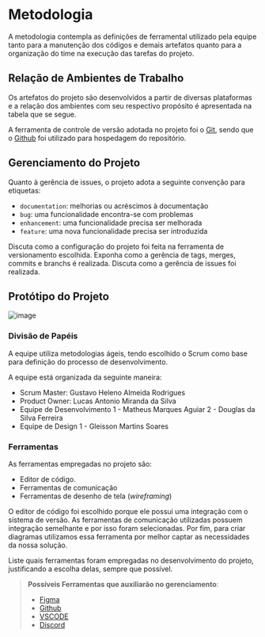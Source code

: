 
# Metodologia

A metodologia contempla as definições de ferramental utilizado pela equipe tanto para a manutenção dos códigos e demais artefatos quanto para a organização do time na execução das tarefas do projeto.

## Relação de Ambientes de Trabalho

Os artefatos do projeto são desenvolvidos a partir de diversas plataformas e a relação dos ambientes com seu respectivo propósito é apresentada na tabela que se segue. 

A ferramenta de controle de versão adotada no projeto foi o
[Git](https://github.com/ICEI-PUC-Minas-PMV-ADS/pmv-ads-2023-1-e1-proj-web-t18-ServiFinder), sendo que o [Github](https://github.com)
foi utilizado para hospedagem do repositório.

## Gerenciamento do Projeto

Quanto à gerência de issues, o projeto adota a seguinte convenção para
etiquetas:

- `documentation`: melhorias ou acréscimos à documentação
- `bug`: uma funcionalidade encontra-se com problemas
- `enhancement`: uma funcionalidade precisa ser melhorada
- `feature`: uma nova funcionalidade precisa ser introduzida

Discuta como a configuração do projeto foi feita na ferramenta de versionamento escolhida. Exponha como a gerência de tags, merges, commits e branchs é realizada. Discuta como a gerência de issues foi realizada.

## Protótipo do Projeto

![image](https://user-images.githubusercontent.com/104217381/233872082-1bab6737-25e9-4677-98d9-9d184802f853.png)


### Divisão de Papéis

A equipe utiliza metodologias ágeis, tendo escolhido o Scrum como base para definição do processo de desenvolvimento.

A equipe está organizada da seguinte maneira:
- Scrum Master: Gustavo Heleno Almeida Rodrigues
- Product Owner: Lucas Antonio Miranda da Silva
- Equipe de Desenvolvimento
 1 - Matheus Marques Aguiar
 2 -  Douglas da Silva Ferreira
- Equipe de Design
 1 - Gleisson Martins Soares


### Ferramentas

As ferramentas empregadas no projeto são:

- Editor de código.
- Ferramentas de comunicação
- Ferramentas de desenho de tela (_wireframing_)

O editor de código foi escolhido porque ele possui uma integração com o
sistema de versão. As ferramentas de comunicação utilizadas possuem
integração semelhante e por isso foram selecionadas. Por fim, para criar
diagramas utilizamos essa ferramenta por melhor captar as
necessidades da nossa solução.

Liste quais ferramentas foram empregadas no desenvolvimento do projeto, justificando a escolha delas, sempre que possível.
 
> **Possíveis Ferramentas que auxiliarão no gerenciamento**: 
> - [Figma](https://www.figma.com/)
> - [Github](https://github.com/)
> - [VSCODE](https://code.visualstudio.com/)
> - [Discord](https://discord.com/)
